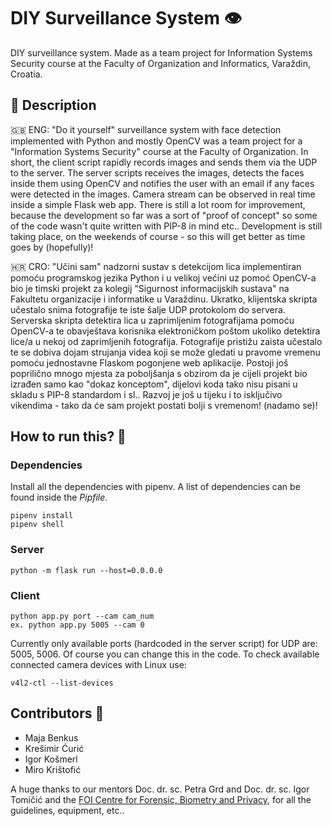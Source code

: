 # DIY Surveillance System 👁️
DIY surveillance system. Made as a team project for Information Systems Security course at the Faculty of Organization and Informatics, Varaždin, Croatia.

## 📕 Description
🇬🇧 ENG:
"Do it yourself" surveillance system with face detection implemented with Python and mostly OpenCV was a team project for a "Information Systems Security" course at the Faculty of Organization. In short, the client script rapidly records images and sends them via the UDP to the server. The server scripts receives the images, detects the faces inside them using OpenCV and notifies the user with an email if any faces were detected in the images. Camera stream can be observed in real time inside a simple Flask web app. There is still a lot room for improvement, because the development so far was a sort of "proof of concept" so some of the code wasn't quite written with PIP-8 in mind etc.. Development is still taking place, on the weekends of course - so this will get better as time goes by (hopefully)!

🇭🇷 CRO:
"Učini sam" nadzorni sustav s detekcijom lica implementiran pomoću programskog jezika Python i u velikoj većini uz pomoć OpenCV-a bio je timski projekt za kolegij "Sigurnost informacijskih sustava" na Fakultetu organizacije i informatike u Varaždinu. Ukratko, klijentska skripta učestalo snima fotografije te iste šalje UDP protokolom do servera. Serverska skripta detektira lica u zaprimljenim fotografijama pomoću OpenCV-a te obavještava korisnika elektroničkom poštom ukoliko detektira lice/a u nekoj od zaprimljenih fotografija. Fotografije pristižu zaista učestalo te se dobiva dojam strujanja videa koji se može gledati u pravome vremenu pomoću jednostavne Flaskom pogonjene web aplikacije. Postoji još poprilično mnogo mjesta za poboljšanja s obzirom da je cijeli projekt bio izrađen samo kao "dokaz konceptom", dijelovi koda tako nisu pisani u skladu s PIP-8 standardom i sl.. Razvoj je još u tijeku i to isključivo vikendima - tako da će sam projekt postati bolji s vremenom! (nadamo se)!

## How to run this? 🏁
### Dependencies
Install all the dependencies with pipenv. A list of dependencies can be found inside the _Pipfile_.
```
pipenv install
pipenv shell
```

### Server
```
python -m flask run --host=0.0.0.0
```

### Client
```
python app.py port --cam cam_num
ex. python app.py 5005 --cam 0
```
Currently only available ports (hardcoded in the server script) for UDP are: 5005, 5006. Of course you can change this in the code. To check available connected camera devices with Linux use:
```
v4l2-ctl --list-devices
```

## Contributors 👥
- Maja Benkus
- Krešimir Ćurić
- Igor Košmerl
- Miro Krištofić

A huge thanks to our mentors  Doc. dr. sc. Petra Grd and Doc. dr. sc. Igor Tomičić and the [FOI Centre for Forensic, Biometry and Privacy](http://cfbp.foi.hr/), for all the guidelines, equipment, etc..

